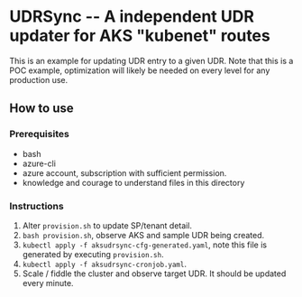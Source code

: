 UDRSync -- A independent UDR updater for AKS "kubenet" routes
=============================================================

This is an example for updating UDR entry to a given UDR.
Note that this is a POC example, optimization will likely be needed on every
level for any production use.

How to use
----------

### Prerequisites

* bash
* azure-cli
* azure account, subscription with sufficient permission.
* knowledge and courage to understand files in this directory

### Instructions

1. Alter `provision.sh` to update SP/tenant detail.
2. `bash provision.sh`, observe AKS and sample UDR being created.
3. `kubectl apply -f aksudrsync-cfg-generated.yaml`, note this file is generated
   by executing `provision.sh`.
4. `kubectl apply -f aksudrsync-cronjob.yaml`.
5. Scale / fiddle the cluster and observe target UDR. It should be updated every
   minute.
